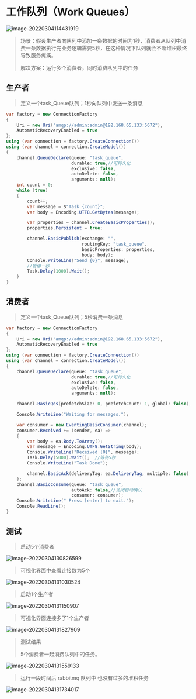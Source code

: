 # 工作队列（Work Queues）

![image-20220304114431919](image-20220304114431919.png)

> 场景：假设生产者向队列中添加一条数据的时间为1秒，消费者从队列中消费一条数据执行完业务逻辑需要5秒，在这种情况下队列就会不断堆积最终导致服务瘫痪。
>
> 解决方案：运行多个消费者，同时消费队列中的任务

## 生产者

> 定义一个task_Queue队列；1秒向队列中发送一条消息

~~~C#
var factory = new ConnectionFactory
{
    Uri = new Uri("amqp://admin:admin@192.168.65.133:5672"),
    AutomaticRecoveryEnabled = true
};
using (var connection = factory.CreateConnection())
using (var channel = connection.CreateModel())
{
    channel.QueueDeclare(queue: "task_queue",
                         durable: true,//可持久化
                         exclusive: false,
                         autoDelete: false,
                         arguments: null);
    int count = 0;
    while (true)
    {
        count++;
        var message = $"Task {count}";
        var body = Encoding.UTF8.GetBytes(message);

        var properties = channel.CreateBasicProperties();
        properties.Persistent = true;

        channel.BasicPublish(exchange: "",
                             routingKey: "task_queue",
                             basicProperties: properties,
                             body: body);
        Console.WriteLine("Send {0}", message);
        //暂停一秒
        Task.Delay(1000).Wait();
    }
}
~~~



## 消费者

> 定义一个task_Queue队列；5秒消费一条消息

~~~C#
var factory = new ConnectionFactory
{
    Uri = new Uri("amqp://admin:admin@192.168.65.133:5672"),
    AutomaticRecoveryEnabled = true
};
using (var connection = factory.CreateConnection())
using (var channel = connection.CreateModel())
{
    channel.QueueDeclare(queue: "task_queue",
                         durable: true,//可持久化
                         exclusive: false,
                         autoDelete: false,
                         arguments: null);

    channel.BasicQos(prefetchSize: 0, prefetchCount: 1, global: false);

    Console.WriteLine("Waiting for messages.");

    var consumer = new EventingBasicConsumer(channel);
    consumer.Received += (sender, ea) =>
    {
        var body = ea.Body.ToArray();
        var message = Encoding.UTF8.GetString(body);
        Console.WriteLine("Received {0}", message);
        Task.Delay(5000).Wait();  //等待5秒
        Console.WriteLine("Task Done");

        channel.BasicAck(deliveryTag: ea.DeliveryTag, multiple: false);//手动确认
    };
    channel.BasicConsume(queue: "task_queue",
                         autoAck: false,//关闭自动确认
                         consumer: consumer);
    Console.WriteLine(" Press [enter] to exit.");
    Console.ReadLine();
}
~~~

## 测试

> 启动5个消费者

![image-20220304130826599](image-20220304130826599.png)

> 可视化界面中查看连接数为5个

![image-20220304131030524](image-20220304131030524.png)

> 启动1个生产者

![image-20220304131150907](image-20220304131150907.png)

> 可视化界面连接多了1个生产者

![image-20220304131827909](image-20220304131827909.png)

> 测试结果
>
> 5个消费者一起消费队列中的任务。

![image-20220304131559133](image-20220304131559133.png)

> 运行一段时间后 rabbitmq 队列中 也没有过多的堆积任务

![image-20220304131734017](image-20220304131734017.png)


